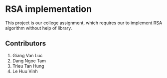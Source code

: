 # RSA implementation
This project is our college assignment, which requires our to implement RSA algorithm without help of library.
## Contributors
1. Giang Van Luc
2. Dang Ngoc Tam
3. Trieu Tan Hung
4. Le Huu Vinh
